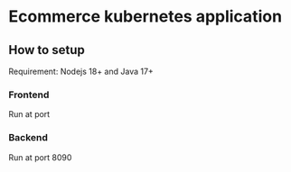 # Ecommerce kubernetes application

## How to setup

Requirement: Nodejs 18+ and Java 17+

### Frontend 

Run at port

### Backend

Run at port 8090